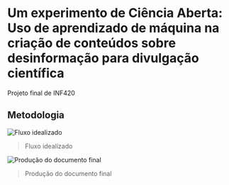 # Um experimento de Ciência Aberta: Uso de aprendizado de máquina na criação de conteúdos sobre desinformação para divulgação científica
Projeto final de INF420

## Metodologia

![Fluxo idealizado](https://github.com/user-attachments/assets/4dbf4b49-9d29-49f7-8c6b-ec44ab4ca9c4)
> Fluxo idealizado

![Produção do documento final](https://github.com/user-attachments/assets/c62ae30d-8087-44ca-85ef-8e7c3c25c5f1)
> Produção do documento final
